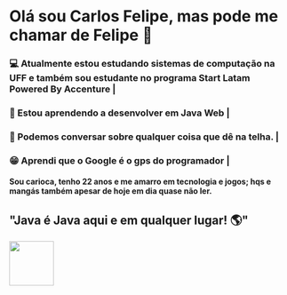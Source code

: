 # Olá sou Carlos Felipe, mas pode me chamar de Felipe 👋
### :computer: Atualmente estou estudando sistemas de computação na UFF e também sou estudante no programa Start Latam Powered By Accenture |
### :book: Estou aprendendo a desenvolver em Java Web |
### :speech_balloon: Podemos conversar sobre qualquer coisa que dê na telha. |
### :grin: Aprendi que o Google é o gps do programador | 




#### Sou carioca, tenho 22 anos e me amarro em tecnologia e jogos; hqs e mangás também apesar de hoje em dia quase não ler.  


## "Java é Java aqui e em qualquer lugar! :earth_americas:" 

<img src="https://user-images.githubusercontent.com/89545100/134685961-eb4c293b-c48b-48be-927e-f872430ca658.gif" width="80" height="80" /> 
